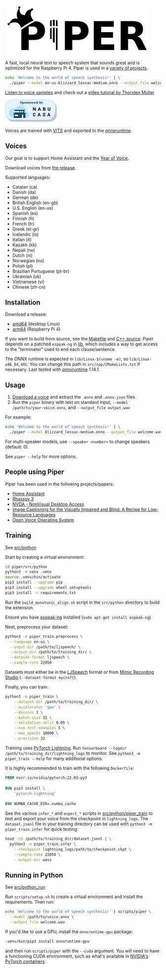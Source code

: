 ![Piper logo](etc/logo.png)

A fast, local neural text to speech system that sounds great and is optimized for the Raspberry Pi 4.
Piper is used in a [variety of projects](#people-using-piper).

``` sh
echo 'Welcome to the world of speech synthesis!' | \
  ./piper --model en-us-blizzard_lessac-medium.onnx --output_file welcome.wav
```

[Listen to voice samples](https://rhasspy.github.io/piper-samples) and check out a [video tutorial by Thorsten Müller](https://youtu.be/rjq5eZoWWSo)

[![Sponsored by Nabu Casa](etc/nabu_casa_sponsored.png)](https://nabucasa.com)

Voices are trained with [VITS](https://github.com/jaywalnut310/vits/) and exported to the [onnxruntime](https://onnxruntime.ai/).

## Voices

Our goal is to support Home Assistant and the [Year of Voice](https://www.home-assistant.io/blog/2022/12/20/year-of-voice/).

Download voices from [the release](https://github.com/rhasspy/piper/releases/tag/v0.0.2).

Supported languages:

* Catalan (ca)
* Danish (da)
* German (de)
* British English (en-gb)
* U.S. English (en-us)
* Spanish (es)
* Finnish (fi)
* French (fr)
* Greek (el-gr)
* Icelandic (is)
* Italian (it)
* Kazakh (kk)
* Nepali (ne)
* Dutch (nl)
* Norwegian (no)
* Polish (pl)
* Brazilian Portuguese (pt-br)
* Ukrainian (uk)
* Vietnamese (vi)
* Chinese (zh-cn)


## Installation

Download a release:

* [amd64](https://github.com/rhasspy/piper/releases/download/v0.0.2/piper_amd64.tar.gz) (desktop Linux)
* [arm64](https://github.com/rhasspy/piper/releases/download/v0.0.2/piper_arm64.tar.gz) (Raspberry Pi 4)

If you want to build from source, see the [Makefile](Makefile) and [C++ source](src/cpp). Piper depends on a patched `espeak-ng` in [lib](lib), which includes a way to get access to the "terminator" used to end each clause/sentence.

The ONNX runtime is expected in `lib/Linux-$(uname -m)`, so `lib/Linux-x86_64`, etc. You can change this path in `src/cpp/CMakeLists.txt` if necessary.
Last tested with [onnxruntime](https://github.com/microsoft/onnxruntime) 1.14.1.


## Usage

1. [Download a voice](#voices) and extract the `.onnx` and `.onnx.json` files
2. Run the `piper` binary with text on standard input, `--model /path/to/your-voice.onnx`, and `--output_file output.wav`

For example:

``` sh
echo 'Welcome to the world of speech synthesis!' | \
  ./piper --model blizzard_lessac-medium.onnx --output_file welcome.wav
```

For multi-speaker models, use `--speaker <number>` to change speakers (default: 0).

See `piper --help` for more options.


## People using Piper

Piper has been used in the following projects/papers:

* [Home Assistant](https://github.com/home-assistant/addons/blob/master/piper/README.md)
* [Rhasspy 3](https://github.com/rhasspy/rhasspy3/)
* [NVDA - NonVisual Desktop Access](https://www.nvaccess.org/post/in-process-8th-may-2023/#voices)
* [Image Captioning for the Visually Impaired and Blind: A Recipe for Low-Resource Languages](https://www.techrxiv.org/articles/preprint/Image_Captioning_for_the_Visually_Impaired_and_Blind_A_Recipe_for_Low-Resource_Languages/22133894)
* [Open Voice Operating System](https://github.com/OpenVoiceOS/ovos-tts-plugin-piper)


## Training

See [src/python](src/python)

Start by creating a virtual environment:

``` sh
cd piper/src/python
python3 -m venv .venv
source .venv/bin/activate
pip3 install --upgrade pip
pip3 install --upgrade wheel setuptools
pip3 install -r requirements.txt
```

Run the `build_monotonic_align.sh` script in the `src/python` directory to build the extension.

Ensure you have [espeak-ng](https://github.com/espeak-ng/espeak-ng/) installed (`sudo apt-get install espeak-ng`).

Next, preprocess your dataset:

``` sh
python3 -m piper_train.preprocess \
  --language en-us \
  --input-dir /path/to/ljspeech/ \
  --output-dir /path/to/training_dir/ \
  --dataset-format ljspeech \
  --sample-rate 22050
```

Datasets must either be in the [LJSpeech](https://keithito.com/LJ-Speech-Dataset/) format or from [Mimic Recording Studio](https://github.com/MycroftAI/mimic-recording-studio) (`--dataset-format mycroft`).

Finally, you can train:

``` sh
python3 -m piper_train \
    --dataset-dir /path/to/training_dir/ \
    --accelerator 'gpu' \
    --devices 1 \
    --batch-size 32 \
    --validation-split 0.05 \
    --num-test-examples 5 \
    --max_epochs 10000 \
    --precision 32
```

Training uses [PyTorch Lightning](https://www.pytorchlightning.ai/). Run `tensorboard --logdir /path/to/training_dir/lightning_logs` to monitor. See `python3 -m piper_train --help` for many additional options.

It is highly recommended to train with the following `Dockerfile`:

``` dockerfile
FROM nvcr.io/nvidia/pytorch:22.03-py3

RUN pip3 install \
    'pytorch-lightning'

ENV NUMBA_CACHE_DIR=.numba_cache
```

See the various `infer_*` and `export_*` scripts in [src/python/piper_train](src/python/piper_train) to test and export your voice from the checkpoint in `lightning_logs`. The `dataset.jsonl` file in your training directory can be used with `python3 -m piper_train.infer` for quick testing:

``` sh
head -n5 /path/to/training_dir/dataset.jsonl | \
  python3 -m piper_train.infer \
    --checkpoint lightning_logs/path/to/checkpoint.ckpt \
    --sample-rate 22050 \
    --output-dir wavs
```


## Running in Python

See [src/python_run](src/python_run)

Run `scripts/setup.sh` to create a virtual environment and install the requirements. Then run:

``` sh
echo 'Welcome to the world of speech synthesis!' | scripts/piper \
  --model /path/to/voice.onnx \
  --output_file welcome.wav
```

If you'd like to use a GPU, install the `onnxruntime-gpu` package:


``` sh
.venv/bin/pip3 install onnxruntime-gpu
```

and then run `scripts/piper` with the `--cuda` argument. You will need to have a functioning CUDA environment, such as what's available in [NVIDIA's PyTorch containers](https://catalog.ngc.nvidia.com/orgs/nvidia/containers/pytorch).

